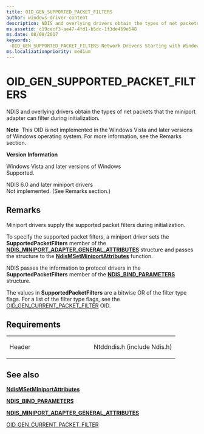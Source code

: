 ```yaml
---
title: OID_GEN_SUPPORTED_PACKET_FILTERS
author: windows-driver-content
description: NDIS and overlying drivers obtain the types of net packets that the miniport adapter can filter during initialization.
ms.assetid: c19cecf3-ae47-4fd1-b5dc-1f3de469e548
ms.date: 08/08/2017
keywords: 
 -OID_GEN_SUPPORTED_PACKET_FILTERS Network Drivers Starting with Windows Vista
ms.localizationpriority: medium
---
```


# OID\_GEN\_SUPPORTED\_PACKET\_FILTERS


NDIS and overlying drivers obtain the types of net packets that the miniport adapter can filter during initialization.

**Note**  This OID is not implemented in the Windows Vista and later versions of Windows operating system. For more information, see the Remarks section.

 

**Version Information**

<a href="" id="windows-vista-and-later-versions-of-windows"></a>Windows Vista and later versions of Windows  
Supported.

<a href="" id="ndis-6-0-and-later-miniport-drivers"></a>NDIS 6.0 and later miniport drivers  
Not implemented. (See Remarks section.)

Remarks
-------

Miniport drivers supply the supported packet filters during initialization.

To specify the supported packet filters, a miniport driver sets the **SupportedPacketFilters** member of the [**NDIS\_MINIPORT\_ADAPTER\_GENERAL\_ATTRIBUTES**](https://msdn.microsoft.com/library/windows/hardware/ff565923) structure and passes the structure to the [**NdisMSetMiniportAttributes**](https://msdn.microsoft.com/library/windows/hardware/ff563672) function.

NDIS passes the information to protocol drivers in the **SupportedPacketFilters** member of the [**NDIS\_BIND\_PARAMETERS**](https://msdn.microsoft.com/library/windows/hardware/ff564832) structure.

The values in **SupportedPacketFilters** are a bitwise OR of the filter type flags. For a list of the filter type flags, see the [OID\_GEN\_CURRENT\_PACKET\_FILTER](oid-gen-current-packet-filter.md) OID.

Requirements
------------

<table>
<colgroup>
<col width="50%" />
<col width="50%" />
</colgroup>
<tbody>
<tr class="odd">
<td><p>Header</p></td>
<td>Ntddndis.h (include Ndis.h)</td>
</tr>
</tbody>
</table>

## See also


[**NdisMSetMiniportAttributes**](https://msdn.microsoft.com/library/windows/hardware/ff563672)

[**NDIS\_BIND\_PARAMETERS**](https://msdn.microsoft.com/library/windows/hardware/ff564832)

[**NDIS\_MINIPORT\_ADAPTER\_GENERAL\_ATTRIBUTES**](https://msdn.microsoft.com/library/windows/hardware/ff565923)

[OID\_GEN\_CURRENT\_PACKET\_FILTER](oid-gen-current-packet-filter.md)

 

 




